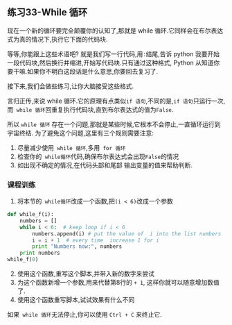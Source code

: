 ## 练习33-While 循环
现在一个新的循环要完全颠覆你的认知了,那就是 while 循环.它同样会在布尔表达式为真的情况下,执行它下面的代码块.  

等等,你能跟上这些术语吧? 就是我们写一行代码,用`:`结尾,告诉 python 我要开始一段代码块,然后换行并缩进,开始写代码块.只有通过这种格式, Python 从知道你要干嘛.如果你不明白这段话是什么意思,你要回去复习了.  

接下来,我们会做些练习,让你大脑接受这些格式.   

言归正传,来说 while 循环.它的原理有点类似`if 语句`,不同的是,`if 语句`只运行一次,而` while 循环`回重复执行代码块,直到布尔表达式的值为`False`.  

所以 `while 循环` 存在一个问题,那就是某些时候,它根本不会停止,一直循环运行到宇宙终结. 为了避免这个问题,这里有三个规则需要注意:  
1. 尽量减少使用` while 循环`,多用` for 循环`
2. 检查你的` while循环`代码,确保布尔表达式会出现`False`的情况
3. 如出现不确定的情况,在代码头部和尾部 输出变量的值来帮助判断.  


### 课程训练
1. 将本节的` while循环`改成一个函数,把`(i < 6)`改成一个参数
```py
def while_f(i):
    numbers = []
    while i < 6:  # keep loop if i < 6
        numbers.append(i) # put the value of  i into the list numbers
        i = i + 1  # every time  increase 1 for i
        print "Numbers now:", numbers
    print numbers
while_f(0)
```
2. 使用这个函数,重写这个脚本,并带入新的数字来尝试
3. 为这个函数新增一个参数,用来代替第8行的 `+ 1`, 这样你就可以随意增加数值了.
4. 使用这个函数重写脚本,试试效果有什么不同

如果` while 循环`无法停止,你可以使用 `Ctrl + C` 来终止它.
